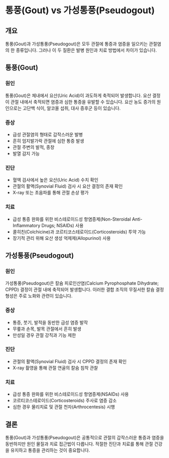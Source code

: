 # 통풍(Gout) vs 가성통풍(Pseudogout)

## 개요

통풍(Gout)과 가성통풍(Pseudogout)은 모두 관절에 통증과 염증을 일으키는 관절염의 한 종류입니다. 그러나 이 두 질환은 발병 원인과 치료 방법에서 차이가 있습니다.

## 통풍(Gout)

### 원인

통풍(Gout)은 체내에서 요산(Uric Acid)이 과도하게 축적되어 발생합니다. 요산 결정이 관절 내에서 축적되면 염증과 심한 통증을 유발할 수 있습니다. 요산 농도 증가의 원인으로는 고단백 식이, 알코올 섭취, 대사 증후군 등이 있습니다.

### 증상

- 급성 관절염의 형태로 갑작스러운 발병
- 흔히 엄지발가락 관절에 심한 통증 발생
- 관절 주변의 발적, 종창
- 발열 감지 가능

### 진단

- 혈액 검사에서 높은 요산(Uric Acid) 수치 확인
- 관절의 활액(Synovial Fluid) 검사 시 요산 결정의 존재 확인
- X-ray 또는 초음파를 통해 관절 손상 평가

### 치료

- 급성 통증 완화를 위한 비스테로이드성 항염증제(Non-Steroidal Anti-Inflammatory Drugs; NSAIDs) 사용
- 콜히친(Colchicine)과 코르티코스테로이드(Corticosteroids) 투약 가능
- 장기적 관리 위해 요산 생성 억제제(Allopurinol) 사용

## 가성통풍(Pseudogout)

### 원인

가성통풍(Pseudogout)은 칼슘 피로인산염(Calcium Pyrophosphate Dihydrate; CPPD) 결정이 관절 내에 축적되어 발생합니다. 이러한 결합 조직의 무질서한 칼슘 결정 형성은 주로 노화와 관련이 있습니다.

### 증상

- 통증, 붓기, 발적을 동반한 급성 염증 발작
- 무릎과 손목, 발목 관절에서 흔히 발생
- 만성일 경우 관절 강직과 기능 제한

### 진단

- 관절의 활액(Synovial Fluid) 검사 시 CPPD 결정의 존재 확인
- X-ray 촬영을 통해 관절 연골의 칼슘 침착 관찰

### 치료

- 급성 통증 완화를 위한 비스테로이드성 항염증제(NSAIDs) 사용
- 코르티코스테로이드(Corticosteroids) 주사로 염증 감소
- 심한 경우 물리치료 및 관절 천자(Arthrocentesis) 시행

## 결론

통풍(Gout)과 가성통풍(Pseudogout)은 공통적으로 관절의 갑작스러운 통증과 염증을 동반하지만 원인 물질과 치료 접근법이 다릅니다. 적절한 진단과 치료를 통해 관절 건강을 유지하고 통증을 관리하는 것이 중요합니다.